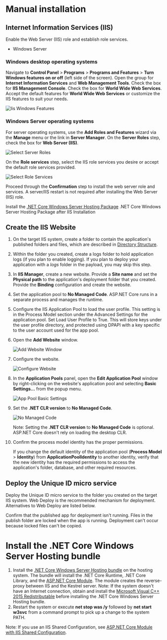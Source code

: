 # Manual installation
## Internet Information Services (IIS)

Enable the Web Server (IIS) role and establish role services.
- Windows Server

### Windows desktop operating systems

Navigate to **Control Panel** > **Programs** > **Programs and Features** > **Turn Windows features on or off** (left side of the screen). Open the group for **Internet Information Services** and **Web Management Tools**. Check the box for **IIS Management Console**. Check the box for **World Wide Web Services**. Accept the default features for **World Wide Web Services** or customize the IIS features to suit your needs.

![Iis Windows Features](media/iis-windows-features.png)

### Windows Server operating systems

For server operating systems, use the **Add Roles and Features** wizard via the **Manage** menu or the link in **Server Manager**. On the **Server Roles** step, check the box for **Web Server (IIS)**.

![Select Server Roles](media/select-server-roles.png)

On the **Role services** step, select the IIS role services you desire or accept the default role services provided.

![Select Role Services](media/select-role-services.png)

Proceed through the **Confirmation** step to install the web server role and services. A server/IIS restart is not required after installing the Web Server (IIS) role.

Install the [.NET Core Windows Server Hosting Package](#NetCore) .NET Core Windows Server Hosting Package after IIS Installation

## Create the IIS Website

1. On the target IIS system, create a folder to contain the application's published folders and files, which are described in [Directory Structure](https://docs.microsoft.com/en-us/aspnet/core/hosting/directory-structure).
2. Within the folder you created, create a logs folder to hold application logs (if you plan to enable logging). If you plan to deploy your application with a *logs* folder in the payload, you may skip this step.
3. In **IIS Manager**, create a new website. Provide a **Site name** and set the **Physical path** to the application's deployment folder that you created. Provide the **Binding** configuration and create the website.
4. Set the application pool to **No Managed Code**. ASP.NET Core runs in a separate process and manages the runtime.
5. Configure the IIS Application Pool to load the user profile. This setting is in the Process Model section under the Advanced Settings for the application pool. Set Load User Profile to True. This will store keys under the user profile directory, and protected using DPAPI with a key specific to the user account used for the app pool.

6. Open the **Add Website** window.

   ![Add Website Window](media/add-website-window.png)

7. Configure the website.

   ![Configure Website](media/configure-website.png)

8. In the **Application Pools** panel, open the **Edit Application Pool** window by right-clicking on the website's application pool and selecting **Basic Settings...** from the popup menu.

   ![App Pool Basic Settings](media/app-pool-basic-settings.png)

9. Set the **.NET CLR version** to **No Managed Code**.

   ![No Managed Code](media/no-managed-code.png)

   Note: Setting the **.NET CLR version** to **No Managed Code** is optional. ASP.NET Core doesn't rely on loading the desktop CLR.

10. Confirm the process model identity has the proper permissions.

    If you change the default identity of the application pool (**Process Model** > **Identity**) from **ApplicationPoolIdentity** to another identity, verify that the new identity has the required permissions to access the application's folder, database, and other required resources.

## Deploy the Unique ID micro service

Deploy the Unique ID micro service to the folder you created on the target IIS system. Web Deploy is the recommended mechanism for deployment. Alternatives to Web Deploy are listed below.

Confirm that the published app for deployment isn't running. Files in the publish folder are locked when the app is running. Deployment can't occur because locked files can't be copied.

# <a name="NetCore"></a>Install the .NET Core Windows Server Hosting bundle
1. Install the [.NET Core Windows Server Hosting bundle](https://aka.ms/dotnetcore.2.0.0-windowshosting) on the hosting system. The bundle will install the .NET Core Runtime, .NET Core Library, and the [ASP.NET Core Module](https://docs.microsoft.com/en-us/aspnet/core/fundamentals/servers/aspnet-core-module). The module creates the reverse-proxy between IIS and the Kestrel server. Note: If the system doesn't have an Internet connection, obtain and install the [Microsoft Visual C++ 2015 Redistributable](https://www.microsoft.com/download/details.aspx?id=53840) before installing the .NET Core Windows Server Hosting bundle.
2. Restart the system or execute **net stop was /y** followed by **net start w3svc** from a command prompt to pick up a change to the system PATH.

Note: If you use an IIS Shared Configuration, see [ASP.NET Core Module with IIS Shared Configuration](https://docs.microsoft.com/en-us/aspnet/core/hosting/aspnet-core-module#aspnet-core-module-with-an-iis-shared-configuration).